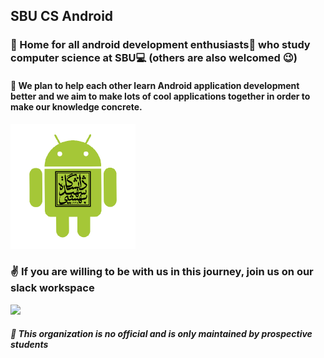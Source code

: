 ## SBU CS Android
### 🏡 Home for all android development enthusiasts📱 who study computer science at SBU💻 (others are also welcomed 😉)
#### 🤝 We plan to help each other learn Android application development better and we aim to make lots of cool applications together in order to make our knowledge concrete.
<img src="https://raw.githubusercontent.com/SBU-CS-Android/.github/main/profile/logo.png" width="200" height="200"/>

### ✌ If you are willing to be with us in this journey, join us on our slack workspace
[<img src="https://www.vectorlogo.zone/logos/slack/slack-ar21.svg"/>](https://join.slack.com/t/sbucsandroid/shared_invite/zt-1ated5c28-gx65tBssgsh0xI0KRvpKOw)
##### 🚫 This organization is no official and is only maintained by prospective students



